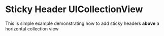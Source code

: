 # Sticky Header UICollectionView

This is simple example demonstrating how to add sticky headers **above** a horizontal collection view